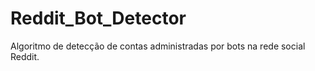 # Reddit_Bot_Detector
Algoritmo de detecção de contas administradas por bots na rede social Reddit.

